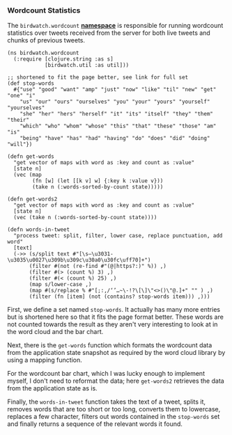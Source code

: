 ### Wordcount Statistics

The ````birdwatch.wordcount```` **[namespace](https://github.com/matthiasn/BirdWatch/blob/8a469ff1493816dbedc6cbca9b51fe915aec487f/Clojure-Websockets/MainApp/src/cljs/birdwatch/stats/wordcount.cljs)** is responsible for running wordcount statistics over tweets received from the server for both live tweets and chunks of previous tweets.

~~~
(ns birdwatch.wordcount
  (:require [clojure.string :as s]
            [birdwatch.util :as util]))
            
;; shortened to fit the page better, see link for full set
(def stop-words
  #{"use" "good" "want" "amp" "just" "now" "like" "til" "new" "get" "one" "i" 
    "us" "our" "ours" "ourselves" "you" "your" "yours" "yourself" "yourselves"
    "she" "her" "hers" "herself" "it" "its" "itself" "they" "them" "their" 
    "which" "who" "whom" "whose" "this" "that" "these" "those" "am" "is" 
    "being" "have" "has" "had" "having" "do" "does" "did" "doing" "will"})

(defn get-words
  "get vector of maps with word as :key and count as :value"
  [state n]
  (vec (map
        (fn [w] (let [[k v] w] {:key k :value v}))
        (take n (:words-sorted-by-count state)))))

(defn get-words2
  "get vector of maps with word as :key and count as :value"
  [state n]
  (vec (take n (:words-sorted-by-count state))))

(defn words-in-tweet
  "process tweet: split, filter, lower case, replace punctuation, add word"
  [text]
  (->> (s/split text #"[\s—\u3031-\u3035\u0027\u309b\u309c\u30a0\u30fc\uff70]+")
       (filter #(not (re-find #"(@|https?:)" %)) ,)
       (filter #(> (count %) 3) ,)
       (filter #(< (count %) 25) ,)
       (map s/lower-case ,)
       (map #(s/replace % #"[;:,/‘’…~\-!?\[\]\"<>()\"@.]+" "" ) ,)
       (filter (fn [item] (not (contains? stop-words item))) ,)))
~~~

First, we define a set named ````stop-words````. It actually has many more entries but is shortened here so that it fits the page format better. These words are not counted towards the result as they aren't very interesting to look at in the word cloud and the bar chart.

Next, there is the ````get-words```` function which formats the wordcount data from the application state snapshot as required by the word cloud library by using a mapping function.

For the wordcount bar chart, which I was lucky enough to implement myself, I don't need to reformat the data; here ````get-words2```` retrieves the data from the application state as is.

Finally, the ````words-in-tweet```` function takes the text of a tweet, splits it, removes words that are too short or too long, converts them to lowercase, replaces a few character, filters out words contained in the ````stop-words```` set and finally returns a sequence of the relevant words it found.